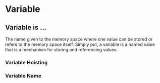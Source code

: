 # Variable

## Variable is ...

The name given to the memory space where one value can be stored or refers to the memory space itself. Simply put, a variable is a named value that is a mechanism for storing and referencing values.



### Variable Hoisting

### Variable Name

### 


